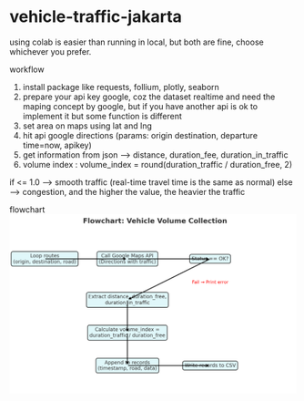 # vehicle-traffic-jakarta

using colab is easier than running in local, but both are fine, choose whichever you prefer.


workflow
1. install package like requests, follium, plotly, seaborn
2. prepare your api key google, coz the dataset realtime and need the maping concept by google, but if you have another api is ok to implement it but some function is different
3. set area on maps using lat and lng
4. hit api google directions (params: origin destination, departure time=now, apikey)
5. get information from json --> distance, duration_fee, duration_in_traffic
6. volume index : 
volume_index = round(duration_traffic / duration_free, 2)

if <= 1.0 --> smooth traffic (real-time travel time is the same as normal)
else --> congestion, and the higher the value, the heavier the traffic


flowchart
![alt text](image.png)
